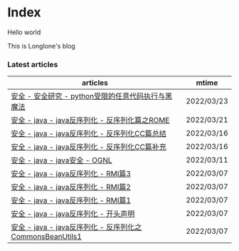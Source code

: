 # Index

Hello world

This is Longlone's blog

### Latest articles
| articles | mtime |
|  ----    | ----  |
|[安全 - 安全研究 - python受限的任意代码执行与黑魔法](安全/安全研究/python受限的任意代码执行与黑魔法.md)|2022/03/23|
|[安全 - java - java反序列化 - 反序列化篇之ROME](安全/java/java反序列化/反序列化篇之ROME.md)|2022/03/21|
|[安全 - java - java反序列化 - 反序列化CC篇总结](安全/java/java反序列化/反序列化CC篇总结.md)|2022/03/16|
|[安全 - java - java反序列化 - 反序列化CC篇补充](安全/java/java反序列化/反序列化CC篇补充.md)|2022/03/16|
|[安全 - java - java安全 - OGNL](安全/java/java安全/OGNL.md)|2022/03/11|
|[安全 - java - java反序列化 - RMI篇3](安全/java/java反序列化/RMI篇3.md)|2022/03/07|
|[安全 - java - java反序列化 - RMI篇2](安全/java/java反序列化/RMI篇2.md)|2022/03/07|
|[安全 - java - java反序列化 - RMI篇1](安全/java/java反序列化/RMI篇1.md)|2022/03/07|
|[安全 - java - java反序列化 - 开头声明](安全/java/java反序列化/开头声明.md)|2022/03/07|
|[安全 - java - java反序列化 - 反序列化之CommonsBeanUtils1](安全/java/java反序列化/反序列化之CommonsBeanUtils1.md)|2022/03/07|
